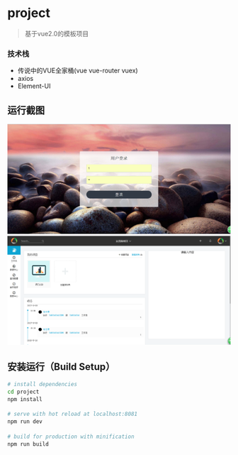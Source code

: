 # project

> 基于vue2.0的模板项目

### 技术栈
- 传说中的VUE全家桶(vue vue-router vuex)
- axios
- Element-UI

## 运行截图
![动图](https://github.com/mahuaide/project/raw/master/screenshots/login.png)
![首页](https://github.com/mahuaide/project/raw/master/screenshots/index.png)


## 安装运行（Build Setup）

``` bash
# install dependencies
cd project
npm install

# serve with hot reload at localhost:8081
npm run dev

# build for production with minification
npm run build
```
